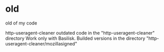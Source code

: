 # old
old of my code

http-useragent-cleaner outdated code in the "http-useragent-cleaner" directory
Work only with Basilisk. Builded versions in the directory "http-useragent-cleaner/mozillasigned"
